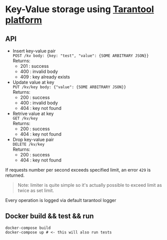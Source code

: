 # Key-Value storage using [Tarantool platform](https://www.tarantool.io/)

## API

* Insert key-value pair  
  `POST /kv body: {key: "test", "value": {SOME ARBITRARY JSON}}`  
  Returns:
  * 201 : success
  * 400 : invalid body
  * 409 : key already exists
* Update value at key  
  `PUT /kv/key body: {"value": {SOME ARBITRARY JSON}}`  
  Returns:
  * 200 : success
  * 400 : invalid body
  * 404 : key not found
* Retrive value at key  
  `GET /kv/key`  
  Returns:
  * 200 : success
  * 404 : key not found
* Drop key-value pair  
  `DELETE /kv/key`  
  Returns:
  * 200 : success
  * 404 : key not found

If requests number per second exceeds specified limit, an error `429` is returned.
> Note: limiter is quite simple so it's actually possible to exceed limit as twice as set limit.


Every operation is logged via default tarantool logger


## Docker build && test && run

```docker
docker-compose build
docker-compose up # <- this will also run tests
```

